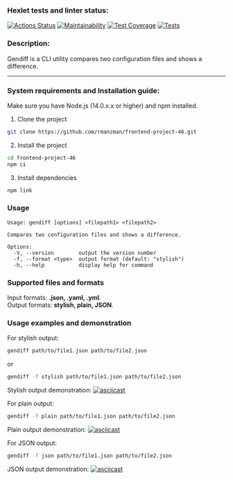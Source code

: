 ### Hexlet tests and linter status:
[![Actions Status](https://github.com/rmanzman/frontend-project-46/workflows/hexlet-check/badge.svg)](https://github.com/rmanzman/frontend-project-46/actions)
[![Maintainability](https://api.codeclimate.com/v1/badges/2690700a2c00f5bce7e3/maintainability)](https://codeclimate.com/github/rmanzman/frontend-project-46/maintainability)
[![Test Coverage](https://api.codeclimate.com/v1/badges/2690700a2c00f5bce7e3/test_coverage)](https://codeclimate.com/github/rmanzman/frontend-project-46/test_coverage)
[![Tests](https://github.com/rmanzman/frontend-project-46/actions/workflows/gendiff.yml/badge.svg)](https://github.com/rmanzman/frontend-project-46/actions/workflows/gendiff.yml)

### Description:
Gendiff is a CLI utility compares two configuration files and shows a difference.
***



### System requirements and Installation guide:
Make sure you have Node.js (14.0.x.x or higher) and npm installed.

1. Clone the project
```bash
git clone https://github.com/rmanzman/frontend-project-46.git
```
2. Install the project
```bash
cd frontend-project-46
npm ci
```
3. Install dependencies
```bash
npm link
```

### Usage
```
Usage: gendiff [options] <filepath1> <filepath2>

Compares two configuration files and shows a difference.

Options:
  -V, --version        output the version number
  -f, --format <type>  output format (default: "stylish")
  -h, --help           display help for command
```

### Supported files and formats
Input formats: **.json, .yaml, .yml**.  
Output formats: **stylish, plain, JSON**.

### Usage examples and demonstration
For stylish output:
```bash
gendiff path/to/file1.json path/to/file2.json
```
or
```bash
gendiff -f stylish path/to/file1.json path/to/file2.json
```

Stylish output demonstration:
[![asciicast](https://asciinema.org/a/f3hz8UmzipMi7VSbBE58u6nM2.svg)](https://asciinema.org/a/f3hz8UmzipMi7VSbBE58u6nM2)

For plain output:
```bash
gendiff -f plain path/to/file1.json path/to/file2.json
```

Plain output demonstration:
[![asciicast](https://asciinema.org/a/FdZzW1c3wp4767KgVc10v8uma.svg)](https://asciinema.org/a/FdZzW1c3wp4767KgVc10v8uma)

For JSON output:
```bash
gendiff -f json path/to/file1.json path/to/file2.json
```

JSON output demonstration:
[![asciicast](https://asciinema.org/a/KkaQllbvmpATilKNn9Jey50Cz.svg)](https://asciinema.org/a/KkaQllbvmpATilKNn9Jey50Cz)